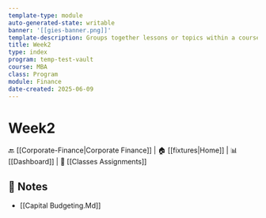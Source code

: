 ```yaml
---
template-type: module
auto-generated-state: writable
banner: '[[gies-banner.png]]'
template-description: Groups together lessons or topics within a course.
title: Week2
type: index
program: temp-test-vault
course: MBA
class: Program
module: Finance
date-created: 2025-06-09
---
```


# Week2



🔙 [[Corporate-Finance|Corporate Finance]] | 🏠 [[fixtures|Home]] | 📊 [[Dashboard]] | 📝 [[Classes Assignments]]



## 📄 Notes

- [[Capital Budgeting.Md]]

